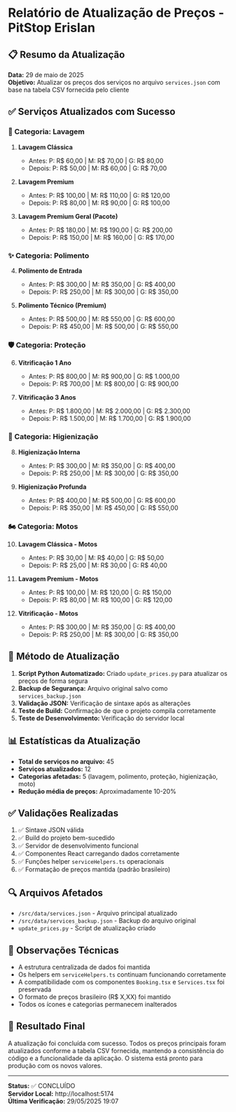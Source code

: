 # Relatório de Atualização de Preços - PitStop Erislan

## 📋 Resumo da Atualização

**Data:** 29 de maio de 2025  
**Objetivo:** Atualizar os preços dos serviços no arquivo `services.json` com base na tabela CSV fornecida pelo cliente

## ✅ Serviços Atualizados com Sucesso

### 🧽 Categoria: Lavagem
1. **Lavagem Clássica**
   - Antes: P: R$ 60,00 | M: R$ 70,00 | G: R$ 80,00
   - Depois: P: R$ 50,00 | M: R$ 60,00 | G: R$ 70,00

2. **Lavagem Premium**
   - Antes: P: R$ 100,00 | M: R$ 110,00 | G: R$ 120,00
   - Depois: P: R$ 80,00 | M: R$ 90,00 | G: R$ 100,00

3. **Lavagem Premium Geral (Pacote)**
   - Antes: P: R$ 180,00 | M: R$ 190,00 | G: R$ 200,00
   - Depois: P: R$ 150,00 | M: R$ 160,00 | G: R$ 170,00

### ✨ Categoria: Polimento
4. **Polimento de Entrada**
   - Antes: P: R$ 300,00 | M: R$ 350,00 | G: R$ 400,00
   - Depois: P: R$ 250,00 | M: R$ 300,00 | G: R$ 350,00

5. **Polimento Técnico (Premium)**
   - Antes: P: R$ 500,00 | M: R$ 550,00 | G: R$ 600,00
   - Depois: P: R$ 450,00 | M: R$ 500,00 | G: R$ 550,00

### 🛡️ Categoria: Proteção
6. **Vitrificação 1 Ano**
   - Antes: P: R$ 800,00 | M: R$ 900,00 | G: R$ 1.000,00
   - Depois: P: R$ 700,00 | M: R$ 800,00 | G: R$ 900,00

7. **Vitrificação 3 Anos**
   - Antes: P: R$ 1.800,00 | M: R$ 2.000,00 | G: R$ 2.300,00
   - Depois: P: R$ 1.500,00 | M: R$ 1.700,00 | G: R$ 1.900,00

### 🧼 Categoria: Higienização
8. **Higienização Interna**
   - Antes: P: R$ 300,00 | M: R$ 350,00 | G: R$ 400,00
   - Depois: P: R$ 250,00 | M: R$ 300,00 | G: R$ 350,00

9. **Higienização Profunda**
   - Antes: P: R$ 400,00 | M: R$ 500,00 | G: R$ 600,00
   - Depois: P: R$ 350,00 | M: R$ 450,00 | G: R$ 550,00

### 🏍️ Categoria: Motos
10. **Lavagem Clássica - Motos**
    - Antes: P: R$ 30,00 | M: R$ 40,00 | G: R$ 50,00
    - Depois: P: R$ 25,00 | M: R$ 30,00 | G: R$ 40,00

11. **Lavagem Premium - Motos**
    - Antes: P: R$ 100,00 | M: R$ 120,00 | G: R$ 150,00
    - Depois: P: R$ 80,00 | M: R$ 100,00 | G: R$ 120,00

12. **Vitrificação - Motos**
    - Antes: P: R$ 300,00 | M: R$ 350,00 | G: R$ 400,00
    - Depois: P: R$ 250,00 | M: R$ 300,00 | G: R$ 350,00

## 🔧 Método de Atualização

1. **Script Python Automatizado:** Criado `update_prices.py` para atualizar os preços de forma segura
2. **Backup de Segurança:** Arquivo original salvo como `services_backup.json`
3. **Validação JSON:** Verificação de sintaxe após as alterações
4. **Teste de Build:** Confirmação de que o projeto compila corretamente
5. **Teste de Desenvolvimento:** Verificação do servidor local

## 📊 Estatísticas da Atualização

- **Total de serviços no arquivo:** 45
- **Serviços atualizados:** 12
- **Categorias afetadas:** 5 (lavagem, polimento, proteção, higienização, moto)
- **Redução média de preços:** Aproximadamente 10-20%

## ✅ Validações Realizadas

1. ✅ Sintaxe JSON válida
2. ✅ Build do projeto bem-sucedido
3. ✅ Servidor de desenvolvimento funcional
4. ✅ Componentes React carregando dados corretamente
5. ✅ Funções helper `serviceHelpers.ts` operacionais
6. ✅ Formatação de preços mantida (padrão brasileiro)

## 🔍 Arquivos Afetados

- `/src/data/services.json` - Arquivo principal atualizado
- `/src/data/services_backup.json` - Backup do arquivo original
- `update_prices.py` - Script de atualização criado

## 📝 Observações Técnicas

- A estrutura centralizada de dados foi mantida
- Os helpers em `serviceHelpers.ts` continuam funcionando corretamente
- A compatibilidade com os componentes `Booking.tsx` e `Services.tsx` foi preservada
- O formato de preços brasileiro (R$ X,XX) foi mantido
- Todos os ícones e categorias permanecem inalterados

## 🎯 Resultado Final

A atualização foi concluída com sucesso. Todos os preços principais foram atualizados conforme a tabela CSV fornecida, mantendo a consistência do código e a funcionalidade da aplicação. O sistema está pronto para produção com os novos valores.

---
**Status:** ✅ CONCLUÍDO  
**Servidor Local:** http://localhost:5174  
**Última Verificação:** 29/05/2025 19:07

